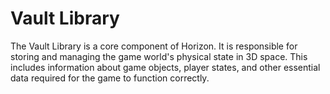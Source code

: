 # Vault Library

The Vault Library is a core component of Horizon. It is responsible for storing and managing the game world's physical state in 3D space. This includes information about game objects, player states, and other essential data required for the game to function correctly.